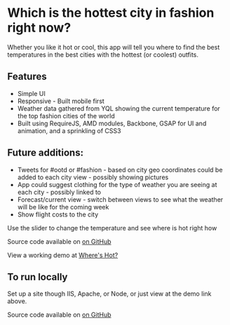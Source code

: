 # Which is the hottest city in fashion right now?

Whether you like it hot or cool, this app will tell you where to find the best temperatures in the best cities with the hottest (or coolest) outfits.

## Features

*   Simple UI
*   Responsive - Built mobile first
*   Weather data gathered from YQL showing the current temperature for the top fashion cities of the world
*   Built using RequireJS, AMD modules, Backbone, GSAP for UI and animation, and a sprinkling of CSS3

## Future additions:

*   Tweets for #ootd or #fashion - based on city geo coordinates could be added to each city view - possibly showing pictures
*   App could suggest clothing for the type of weather you are seeing at each city - possibly linked to
*   Forecast/current view - switch between views to see what the weather will be like for the coming week
*   Show flight costs to the city

Use the slider to change the temperature and see where is hot right how

Source code available on [on GitHub](https://github.com/ticktockreed/wheres-hot)

View a working demo at [Where's Hot?](http://wheres-hot.alloftheabove.co.uk)

## To run locally
Set up a site though IIS, Apache, or Node, or just view at the demo link above.

Source code available on [on GitHub][1]

[1]:https://github.com/ticktockreed/wheres-hot